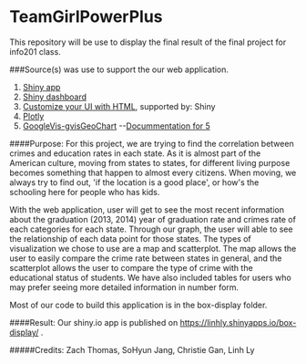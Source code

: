 # TeamGirlPowerPlus
This repository will be use to display the final result of the final project for info201 class.

###Source(s) was use to support the our web application.
1. [Shiny app]("shinyapps.io")
2. [Shiny dashboard]("https://rstudio.github.io/shinydashboard/get_started.html")
3. [Customize your UI with HTML]("https://shiny.rstudio.com/articles/html-tags.html"), supported by: Shiny
4. [Plotly]("https://plot.ly/r/line-and-scatter/")
5. [GoogleVis-gvisGeoChart]("https://cran.r-project.org/web/packages/googleVis/vignettes/googleVis_examples.html")
--[Docummentation for 5]("https://www.rdocumentation.org/packages/googleVis/versions/0.6.0/topics/gvisGeoChart")

####Purpose:
For this project, we are trying to find the correlation between crimes and education rates in each state. As it is almost part of the American culture, moving from states to states, for different living purpose becomes something that happen to almost every citizens. When moving, we always try to find out, 'if the location is a good place', or how's the schooling here for people who has kids.  

With the web application, user will get to see the most recent information about the graduation (2013, 2014) year of graduation rate and crimes rate of each categories for each state. Through our graph, the user will able to see the relationship of each data point for those states. The types of visualization we chose to use are a map and scatterplot. The map allows the user to easily compare the crime rate between states in general, and the scatterplot allows the user to compare the type of crime with the educational status of students. We have also included tables for users who may prefer seeing more detailed information in number form.

Most of our code to build this application is in the box-display folder.

####Result: 
Our shiny.io app is published on https://linhly.shinyapps.io/box-display/ .

#####Credits: 
Zach Thomas, SoHyun Jang, Christie Gan, Linh Ly
